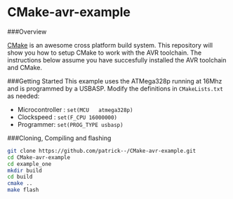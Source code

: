 CMake-avr-example
=================

###Overview

[CMake](http://www.cmake.org/) is an awesome cross platform build system. This repository will show you how to setup CMake to work with the AVR toolchain. The instructions below assume you have succesfully installed the AVR toolchain and CMake.



###Getting Started
This example uses the ATMega328p running at 16Mhz and is programmed by a USBASP. Modify the definitions in `CMakeLists.txt` as needed:

  * Microcontroller : `set(MCU   atmega328p)`
  * Clockspeed : `set(F_CPU 16000000)`
  * Programmer: `set(PROG_TYPE usbasp)`



###Cloning, Compiling and flashing
```sh
git clone https://github.com/patrick--/CMake-avr-example.git
cd CMake-avr-example
cd example_one
mkdir build
cd build
cmake ..
make flash
```
